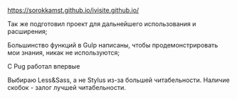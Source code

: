 https://sorokkamst.github.io/ivisite.github.io/

Так же подготовил проект для дальнейшего использования и расширения;

Большинство функций в Gulp написаны, чтобы продемонстрировать мои знания, никак не используются;

С Pug работал впервые

Выбираю Less&Sass, а не Stylus из-за большей читабельности. Наличие скобок - залог лучшей читабельности.
